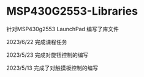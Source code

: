 # MSP430G2553-Libraries
针对MSP430g2553 LaunchPad 编写了库文件

2023/6/22
完成课程任务

2023/5/23
完成对旋钮控制的编写

2023/5/13
完成了对触摸板控制的编写

